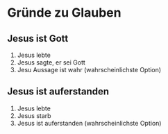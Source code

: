 # Gründe zu Glauben

## Jesus ist Gott

1. Jesus lebte
2. Jesus sagte, er sei Gott
3. Jesu Aussage ist wahr (wahrscheinlichste Option)

## Jesus ist auferstanden

1. Jesus lebte
2. Jesus starb
3. Jesus ist auferstanden (wahrscheinlichste Option)

## 